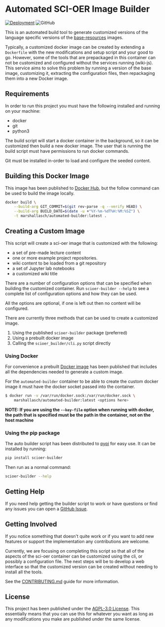 # Automated SCI-OER Image Builder

[![Deployment](https://github.com/sci-oer/automated-builder/actions/workflows/deployment.yml/badge.svg)](https://github.com/sci-oer/automated-builder/actions/workflows/deployment.yml)
![GitHub](https://img.shields.io/github/license/sci-oer/automated-builder?style=plastic)


This is an automated build tool to generate customized versions of the language specific versions of the [base-resources](https://github.com/sci-oer/base-resources) images.

Typically, a customized docker image can be created by extending a `Dockerfile` with the new modifications and setup script and your good to go.
However, some of the tools that are prepackaged in this container can not be customized and configured without the services running (wiki-js).
This service aims to solve this problem by running a version of the base image, customizing it, extracting the configuration files, then repackaging them into a new Docker image.

## Requirements

In order to run this project you must have the following installed and running on your machine:

- docker
- git
- python3

The build script will start a docker container in the background, so it can be customized then build a new docker image.
The user that is running the build script must have permissions to run docker commands.

Git must be installed in-order to load and configure the seeded content.

## Building this Docker Image

This image has been published to [Docker Hub](https://hub.docker.com/r/marshallasch/automated-builder), but the follow command can be used to build the image locally.

```bash
docker build \
    --build-arg GIT_COMMIT=$(git rev-parse -q --verify HEAD) \
    --build-arg BUILD_DATE=$(date -u +"%Y-%m-%dT%H:%M:%SZ") \
    -t marshallasch/automated-builder:latest .
```

## Creating a Custom Image

This script will create a sci-oer image that is customized with the following:
- a set of pre-made lecture content
- one or more example project repositories.
- wiki content to be loaded from a git repository
- a set of Jupyter lab notebooks
- a customized wiki title

There are a number of configuration options that can be specified when building the customized container.
Run `scioer-builder --help` to see a complete list of configuration options and how they can be used.

All the options are optional, if one is left out then no content will be configured.

There are currently three methods that can be used to create a customized image.

1. Using the published `scioer-builder` package (preferred)
2. Using a prebuilt docker image
3. Calling the `scioer_builder/cli.py` script directly

### Using Docker

For convenience a prebuilt [Docker image](https://hub.docker.com/r/marshallasch/automated-builder) has been published that includes all the dependencies needed to generate a custom image.

For the `automated-builder` container to be able to create the custom docker image it must have the docker socket passed into the container.

```bash
$ docker run -v /var/run/docker.sock:/var/run/docker.sock \
    marshallasch/automated-builder:latest <options here>
```


**NOTE: If you are using the `--key-file` option when running with docker, the path that is specified must be the path in the container, not on the host machine**

### Using the pip package

The auto builder script has been distributed to [pypi](https://pypi.org/) for easy use.
It can be installed by running:

```bash
pip install scioer-builder
```

Then run as a normal command:

```bash
scioer-builder --help
```

## Getting Help

If you need help getting the builder script to work or have questions or find any issues you can open a [GitHub Issue](https://github.com/sci-oer/automated-builder/issues).


## Getting Involved

If you notice something that doesn't quite work or if you want to add new features or support the implementation any contributions are welcome.

Currently, we are focusing on completing this script so that all of the aspects of the sci-oer container can be customized using the cli, or possibly a configuration file. The next steps will be to develop a web interface so that the customized version can be created without needing to install all the tools.

See the [CONTRIBUTING.md](.github/CONTRIBUTING.md) guide for more information.


## License

This project has been published under the [AGPL-3.0 License](https://github.com/sci-oer/automated-builder/blob/main/LICENSE).
This essentially means that you can use this for whatever you want as long as any modifications you make are published under the same license.


